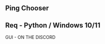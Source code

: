   Ping Chooser
----------------
Req - Python / Windows 10/11
----------------
GUI - ON THE DISCORD


